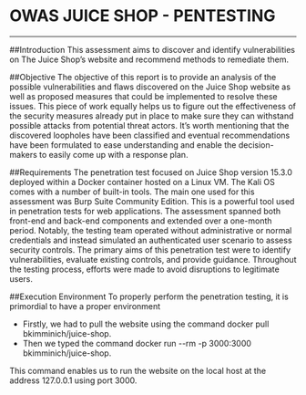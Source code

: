 # OWAS JUICE SHOP - PENTESTING
---
##Introduction
This assessment aims to discover and identify vulnerabilities on The Juice Shop’s website and recommend methods to remediate them.

##Objective
The objective of this report is to provide an analysis of the possible vulnerabilities and flaws discovered on the Juice Shop website as well as proposed measures that could be implemented to resolve these issues. This piece of work equally helps us to figure out the effectiveness of the security measures already put in place to make sure they can withstand possible attacks from potential threat actors. It’s worth mentioning that the discovered loopholes have been classified and eventual recommendations have been formulated to ease understanding and enable the decision-makers to easily come up with a response plan.
 
##Requirements
The penetration test focused on Juice Shop version 15.3.0 deployed within a Docker container hosted on a Linux VM. The Kali OS comes with a number of built-in tools. The main one used for this assessment was Burp Suite Community Edition. This is a powerful tool used in penetration tests for web applications. The assessment spanned both front-end and back-end components and extended over a one-month period. Notably, the testing team operated without administrative or normal credentials and instead simulated an authenticated user scenario to assess security controls. The primary aims of this penetration test were to identify vulnerabilities, evaluate existing controls, and provide guidance. Throughout the testing process, efforts were made to avoid disruptions to legitimate users.

##Execution Environment
To properly perform the penetration testing, it is primordial to have a proper environment
  - Firstly, we had to pull the website using the command docker pull bkimminich/juice-shop. 
  - Then we typed the command docker run --rm -p 3000:3000 bkimminich/juice-shop. 

This command enables us to run the website on the local host at the address 127.0.0.1 using port 3000.
